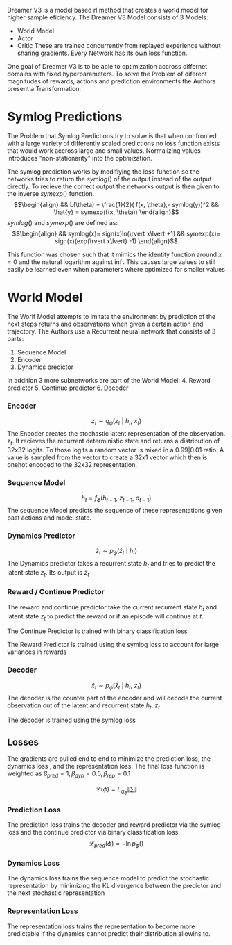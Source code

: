 Dreamer V3 is a model based rl method that creates a world model for higher sample eficiency. The Dreamer V3 Model consists of 3 Models:
- World Model
- Actor
- Critic
These are trained concurrently from replayed experience without sharing gradients. Every Network has its own loss function.

One goal of Dreamer V3 is to be able to optimization accross differnet domains with fixed hyperparameters. To solve the Problem of diferent magnitudes of rewards, actions and prediction environments the Authors present a Transformation:

# Symlog Predictions
The Problem that Symlog Predictions try to solve is that when confronted with a large variety of differently scaled predictions no loss function exists that would work accross large and small values. Normalizing values introduces "non-stationarity" into the optimization. 

The symlog prediction works by modifiying the loss function so the networks tries to return the $symlog()$ of the output instead of the output directly. To recieve the correct output the networks output is then given to the inverse $symexp()$ function.
$$\begin{align}
&& L(\theta) = \frac{1}{2}( f(x, \theta),- symlog(y))^2
&& \hat{y} = symexp(f(x, \theta))
\end{align}$$
$symlog()$ and $symexp()$ are defined as:
$$\begin{align}
&& symlog(x)= sign(x)ln(\rvert x\lvert +1)
&& symexp(x)= sign(x)(exp(\rvert x\lvert) -1)
\end{align}$$

This function was chosen such that it mimics the identity function around $x=0$ and the natural logarithm against $\inf$. This causes large values to still easily be learned even when parameters where optimized for smaller values

# World Model
The Worlf Model attempts to imitate the environment by prediction of the next steps returns and observations when given a certain action and trajectory. The Authors use a Recurrent neural network that consists of 3 parts:
1. Sequence Model 
2. Encoder
3. Dynamics predictor

In addition  3 more subnetworks are part of the World Model:
4. Reward predictor
5. Continue predictor
6. Decoder

### Encoder
$$z_t \sim q_{\phi}(z_t\ |\ h_t,\ x_t)$$
The Encoder creates the stochastic latent representation of the observation. $z_t$. It recieves the recurrent deterministic state and returns a distribution of 32x32 logits. To those logits a random vector is mixed in a $0.99|0.01$ ratio. A value is sampled from the vector to create a 32x1 vector which then is onehot encoded to the 32x32 representation.

### Sequence Model
$$h_t = f_{\phi}(h_{t-1},\ z_{t-1},\ a_{t-1})$$
The sequence Model predicts the sequence of these representations given past actions and model state.

### Dynamics Predictor 
$$\hat{z}_t \sim p_{\phi}(\hat{z}_t\ |\ h_t)$$
The Dynamics predictor takes a recurrent state $h_t$ and tries to predict the latent state $z_t$. Its output is $\hat{z}_t$  

### Reward / Continue Predictor 
The reward and continue predictor take the current recurrent state $h_t$ and latent state $z_t$ to predict the reward or if an episode will continue at $t$.

The Continue Predictor is trained with binary classification loss 

The Reward Predictor is trained using the symlog loss to account for large variances in rewards 

### Decoder
$$\hat{x}_t \sim p_{\phi} (\hat{x}_t\ | \ h_t,\ z_t)$$
The decoder is the counter part  of the encoder and will decode the current observation out of the latent and recurrent state $h_t,\ z_t$

The decoder is trained using the symlog loss 


## Losses 
The gradients are pulled end to end to minimize the prediction loss, the dynamics loss , and the representation loss. The final loss function is weighted as $\beta_{pred}=1,\beta_{dyn}=0.5,\beta_{rep}=0.1$

$$\mathcal{L}(\phi)=E_{q_{\phi}}\Lbrack{\sum}\Rbrack$$

### Prediction Loss
The prediction loss trains the decoder and reward predictor via the symlog loss and the continue predictor via binary classification loss.
$$\mathcal{L}_{pred}(\phi) = -\ln{p_{\phi}()}$$

### Dynamics Loss
The dynamics loss trains the sequence model to predict the stochastic representation by minimizing the KL divergence between the predictor and the next stochastic representation

### Representation Loss
The representation loss trains the representation to become more predictable if the dynamics cannot predict their distribution allowins to.

